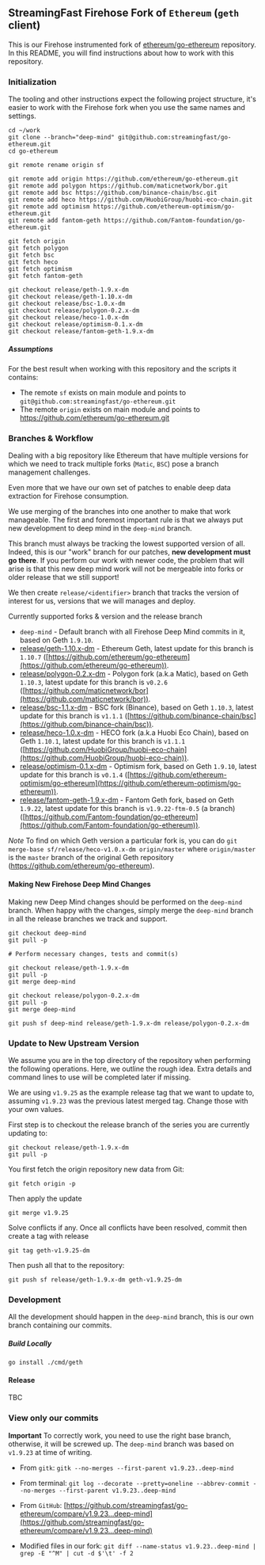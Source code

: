 ## StreamingFast Firehose Fork of `Ethereum` (`geth` client)

This is our Firehose instrumented fork of [ethereum/go-ethereum](https://github.com/ethereum/go-ethereum) repository. In this README, you will find instructions about how to work with this repository.

### Initialization

The tooling and other instructions expect the following project
structure, it's easier to work with the Firehose fork when you use
the same names and settings.

```
cd ~/work
git clone --branch="deep-mind" git@github.com:streamingfast/go-ethereum.git
cd go-ethereum

git remote rename origin sf

git remote add origin https://github.com/ethereum/go-ethereum.git
git remote add polygon https://github.com/maticnetwork/bor.git
git remote add bsc https://github.com/binance-chain/bsc.git
git remote add heco https://github.com/HuobiGroup/huobi-eco-chain.git
git remote add optimism https://github.com/ethereum-optimism/go-ethereum.git
git remote add fantom-geth https://github.com/Fantom-foundation/go-ethereum.git

git fetch origin
git fetch polygon
git fetch bsc
git fetch heco
git fetch optimism
git fetch fantom-geth

git checkout release/geth-1.9.x-dm
git checkout release/geth-1.10.x-dm
git checkout release/bsc-1.0.x-dm
git checkout release/polygon-0.2.x-dm
git checkout release/heco-1.0.x-dm
git checkout release/optimism-0.1.x-dm
git checkout release/fantom-geth-1.9.x-dm
```

##### Assumptions

For the best result when working with this repository and the scripts it contains:

- The remote `sf` exists on main module and points to `git@github.com:streamingfast/go-ethereum.git`
- The remote `origin` exists on main module and points to https://github.com/ethereum/go-ethereum.git

### Branches & Workflow

Dealing with a big repository like Ethereum that have multiple versions for which we need
to track multiple forks (`Matic`, `BSC`) pose a branch management challenges.

Even more that we have our own set of patches to enable deep data extraction
for Firehose consumption.

We use merging of the branches into one another to make that work manageable.
The first and foremost important rule is that we always put new development to
deep mind in the `deep-mind` branch.

This branch must always be tracking the lowest supported version of all. Indeed,
this is our "work" branch for our patches, **new development must go there**. If you
perform our work with newer code, the problem that will arise is that this new
deep mind work will not be mergeable into forks or older release that we still
support!

We then create `release/<identifier>` branch that tracks the version of interest
for us, versions that we will manages and deploy.

Currently supported forks & version and the release branch

- `deep-mind` - Default branch with all Firehose Deep Mind commits in it, based on Geth `1.9.10`.
- [release/geth-1.10.x-dm](https://github.com/streamingfast/go-ethereum/tree/release/geth-1.10.x-dm) - Ethereum Geth, latest update for this branch is `1.10.7` ([https://github.com/ethereum/go-ethereum](https://github.com/ethereum/go-ethereum)).
- [release/polygon-0.2.x-dm](https://github.com/streamingfast/go-ethereum/tree/release/polygon-0.2.x-dm) - Polygon fork (a.k.a Matic), based on Geth `1.10.3`, latest update for this branch is `v0.2.6` ([https://github.com/maticnetwork/bor](https://github.com/maticnetwork/bor)).
- [release/bsc-1.1.x-dm](https://github.com/streamingfast/go-ethereum/tree/release/bsc-1.1.x-dm) - BSC fork (Binance), based on Geth `1.10.3`, latest update for this branch is `v1.1.1` ([https://github.com/binance-chain/bsc](https://github.com/binance-chain/bsc)).
- [release/heco-1.0.x-dm](https://github.com/streamingfast/go-ethereum/tree/release/heco-1.0.x-dm) - HECO fork (a.k.a Huobi Eco Chain), based on Geth `1.10.1`, latest update for this branch is `v1.1.1` ([https://github.com/HuobiGroup/huobi-eco-chain](https://github.com/HuobiGroup/huobi-eco-chain)).
- [release/optimism-0.1.x-dm](https://github.com/streamingfast/go-ethereum/tree/release/optimism-0.1.x-dm) - Optimism fork, based on Geth `1.9.10`, latest update for this branch is `v0.1.4` ([https://github.com/ethereum-optimism/go-ethereum](https://github.com/ethereum-optimism/go-ethereum)).
- [release/fantom-geth-1.9.x-dm](https://github.com/streamingfast/go-ethereum/tree/release/fantom-geth-1.9.x-dm) - Fantom Geth fork, based on Geth `1.9.22`, latest update for this branch is `v1.9.22-ftm-0.5` (a branch) ([https://github.com/Fantom-foundation/go-ethereum](https://github.com/Fantom-foundation/go-ethereum)).

*Note* To find on which Geth version a particular fork is, you can do `git merge-base sf/release/heco-v1.0.x-dm origin/master` where `origin/master` is the `master` branch of the original Geth repository (https://github.com/ethereum/go-ethereum).

#### Making New Firehose Deep Mind Changes

Making new Deep Mind changes should be performed on the `deep-mind` branch. When happy
with the changes, simply merge the `deep-mind` branch in all the release branches we track
and support.

    git checkout deep-mind
    git pull -p

    # Perform necessary changes, tests and commit(s)

    git checkout release/geth-1.9.x-dm
    git pull -p
    git merge deep-mind

    git checkout release/polygon-0.2.x-dm
    git pull -p
    git merge deep-mind

    git push sf deep-mind release/geth-1.9.x-dm release/polygon-0.2.x-dm

### Update to New Upstream Version

We assume you are in the top directory of the repository when performing the following
operations. Here, we outline the rough idea. Extra details and command lines to use
will be completed later if missing.

We are using `v1.9.25` as the example release tag that we want to update to, assuming
`v1.9.23` was the previous latest merged tag. Change
those with your own values.

First step is to checkout the release branch of the series you are currently
updating to:

    git checkout release/geth-1.9.x-dm
    git pull -p

You first fetch the origin repository new data from Git:

    git fetch origin -p

Then apply the update

    git merge v1.9.25

Solve conflicts if any. Once all conflicts have been resolved, commit then
create a tag with release

    git tag geth-v1.9.25-dm

Then push all that to the repository:

    git push sf release/geth-1.9.x-dm geth-v1.9.25-dm

### Development

All the development should happen in the `deep-mind` branch, this is our own branch
containing our commits.

##### Build Locally

    go install ./cmd/geth

#### Release

TBC

### View only our commits

**Important** To correctly work, you need to use the right base branch, otherwise, it will be screwed up. The `deep-mind`
branch was based on `v1.9.23` at time of writing.

* From `gitk`: `gitk --no-merges --first-parent v1.9.23..deep-mind`
* From terminal: `git log --decorate --pretty=oneline --abbrev-commit --no-merges --first-parent v1.9.23..deep-mind`
* From `GitHub`: [https://github.com/streamingfast/go-ethereum/compare/v1.9.23...deep-mind](https://github.com/streamingfast/go-ethereum/compare/v1.9.23...deep-mind)

* Modified files in our fork: `git diff --name-status v1.9.23..deep-mind | grep -E "^M" | cut -d $'\t' -f 2`
